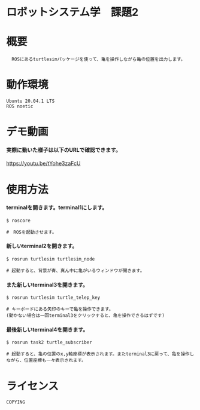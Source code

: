 # ロボットシステム学　課題2

# 概要
      ROSにあるturtlesimパッケージを使って、亀を操作しながら亀の位置を出力します。
# 動作環境
    Ubuntu 20.04.1 LTS
    ROS noetic
# デモ動画
#### 実際に動いた様子は以下のURLで確認できます。
https://youtu.be/tYohe3zaFcU

# 使用方法
#### terminalを開きます。terminal1にします。
    $ roscore  
    
    #　ROSを起動させます。
#### 新しいterminal2を開きます。
    $ rosrun turtlesim turtlesim_node
    
    # 起動すると、背景が青、真ん中に亀がいるウィンドウが開きます。
#### また新しいterminal3を開きます。
    $ rosrun turtlesim turtle_telep_key
    
    # キーボードにある矢印のキーで亀を操作できます。
    (動かない場合は一回terminal3をクリックすると、亀を操作できるはずです)
#### 最後新しいterminal4を開きます。
    $ rosrun task2 turtle_subscriber
    
    # 起動すると、亀の位置のx,y軸座標が表示されます。またterminal3に戻って、亀を操作しながら、位置座標も一々表示されます。
# ライセンス
    COPYING
